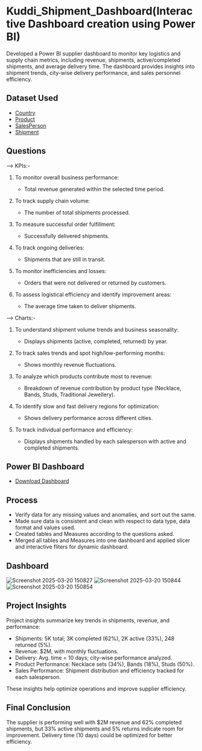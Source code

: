 # Kuddi_Shipment_Dashboard(Interactive Dashboard creation using Power BI)
Developed a Power BI supplier dashboard to monitor key logistics and supply chain metrics, including revenue, shipments, active/completed shipments, and average delivery time. The dashboard provides insights into shipment trends, city-wise delivery performance, and sales personnel efficiency.

## Dataset Used
- <a href="https://github.com/shrustijasani/Kuddi_Shipment_Dashboard/blob/main/Country.xlsx">Country</a>
- <a href="https://github.com/shrustijasani/Kuddi_Shipment_Dashboard/blob/main/Product.xlsx">Product</a>
- <a href="https://github.com/shrustijasani/Kuddi_Shipment_Dashboard/blob/main/SalesPerson.xlsx">SalesPerson</a>
- <a href="https://github.com/shrustijasani/Kuddi_Shipment_Dashboard/blob/main/Shipment.xlsx">Shipment</a>

## Questions

--> KPIs:-

1. To monitor overall business performance:
   - Total revenue generated within the selected time period.
     
2. To track supply chain volume:
   - The number of total shipments processed.
   
3. To measure successful order fulfillment:
   - Successfully delivered shipments.
   
4. To track ongoing deliveries:
   - Shipments that are still in transit.
     
5. To monitor inefficiencies and losses:
   - Orders that were not delivered or returned by customers.
     
6. To assess logistical efficiency and identify improvement areas:
   - The average time taken to deliver shipments.

--> Charts:-

1. To understand shipment volume trends and business seasonality:
   - Displays shipments (active, completed, returned) by year.

2. To track sales trends and spot high/low-performing months:
   - Shows monthly revenue fluctuations.
    
3. To analyze which products contribute most to revenue:
   - Breakdown of revenue contribution by product type (Necklace, Bands, Studs, Traditional Jewellery).
    
4. To identify slow and fast delivery regions for optimization:
   - Shows delivery performance across different cities.
    
5. To track individual performance and efficiency:
   - Displays shipments handled by each salesperson with active and completed shipments.

## Power BI Dashboard
- <a href="https://github.com/shrustijasani/Kuddi_Shipment_Dashboard/blob/main/Kuddi%20Shipment.pbix">Download Dashboard</a>

## Process

- Verify data for any missing values and anomalies, and sort out the same.
- Made sure data is consistent and clean with respect to data type, data format and values used.
- Created tables and Measures according to the questions asked.
- Merged all tables and Measures into one dashboard and applied slicer and interactive fliters for dynamic dashboard.

## Dashboard

![Screenshot 2025-03-20 150827](https://github.com/user-attachments/assets/239eb5b4-1802-4cb1-8f59-00b6eb3fcff9)
![Screenshot 2025-03-20 150844](https://github.com/user-attachments/assets/02a6d245-0c6a-414e-afd6-1e6c88fbfbe3)
![Screenshot 2025-03-20 150854](https://github.com/user-attachments/assets/6f9489fc-b3aa-4c92-a219-4f24d50de8d0)

## Project Insights 

Project insights summarize key trends in shipments, revenue, and performance:

- Shipments: 5K total; 3K completed (62%), 2K active (33%), 248 returned (5%).
- Revenue: $2M, with monthly fluctuations.
- Delivery: Avg. time = 10 days; city-wise performance analyzed.
- Product Performance: Necklace sets (34%), Bands (18%), Studs (50%).
- Sales Performance: Shipment distribution and efficiency tracked for each salesperson.
  
These insights help optimize operations and improve supplier efficiency. 

## Final Conclusion

The supplier is performing well with $2M revenue and 62% completed shipments, but 33% active shipments and 5% returns indicate room for improvement. Delivery time (10 days) could be optimized for better efficiency. 
